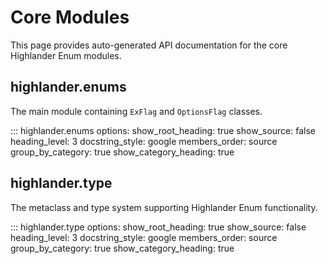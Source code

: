 # Core Modules

This page provides auto-generated API documentation for the core Highlander Enum modules.

## highlander.enums

The main module containing `ExFlag` and `OptionsFlag` classes.

::: highlander.enums
    options:
      show_root_heading: true
      show_source: false
      heading_level: 3
      docstring_style: google
      members_order: source
      group_by_category: true
      show_category_heading: true

## highlander.type

The metaclass and type system supporting Highlander Enum functionality.

::: highlander.type
    options:
      show_root_heading: true
      show_source: false
      heading_level: 3
      docstring_style: google
      members_order: source
      group_by_category: true
      show_category_heading: true
